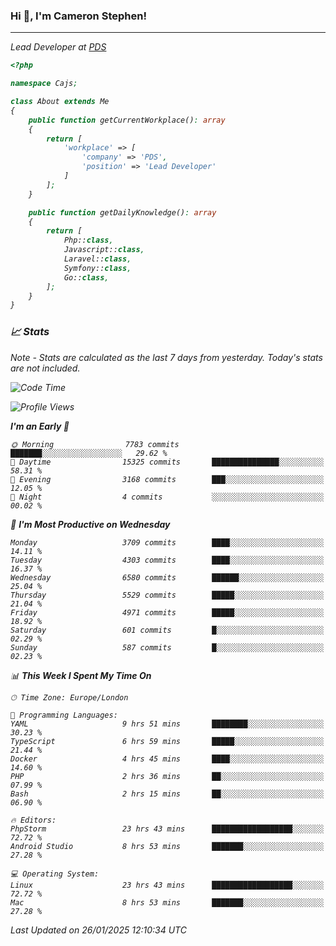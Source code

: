 ### Hi 👋, I'm Cameron Stephen!
<hr>
<p><em>Lead Developer at <a href="https://prindatasolutions.co.uk">PDS</a></p>


```php
<?php

namespace Cajs;

class About extends Me
{
    public function getCurrentWorkplace(): array
    {
        return [
            'workplace' => [
                'company' => 'PDS',
                'position' => 'Lead Developer'
            ]
        ];
    }

    public function getDailyKnowledge(): array
    {
        return [
            Php::class,
            Javascript::class,
            Laravel::class,
            Symfony::class,
            Go::class,
        ];
    }
}
```

### 📈 Stats
<p><em>Note - Stats are calculated as the last 7 days from yesterday. Today's stats are not included.</em></p>


<!--START_SECTION:waka-->
![Code Time](http://img.shields.io/badge/Code%20Time-4%2C227%20hrs%2041%20mins-blue)

![Profile Views](http://img.shields.io/badge/Profile%20Views-0-blue)

**I'm an Early 🐤** 

```text
🌞 Morning                7783 commits        ███████░░░░░░░░░░░░░░░░░░   29.62 % 
🌆 Daytime                15325 commits       ███████████████░░░░░░░░░░   58.31 % 
🌃 Evening                3168 commits        ███░░░░░░░░░░░░░░░░░░░░░░   12.05 % 
🌙 Night                  4 commits           ░░░░░░░░░░░░░░░░░░░░░░░░░   00.02 % 
```
📅 **I'm Most Productive on Wednesday** 

```text
Monday                   3709 commits        ████░░░░░░░░░░░░░░░░░░░░░   14.11 % 
Tuesday                  4303 commits        ████░░░░░░░░░░░░░░░░░░░░░   16.37 % 
Wednesday                6580 commits        ██████░░░░░░░░░░░░░░░░░░░   25.04 % 
Thursday                 5529 commits        █████░░░░░░░░░░░░░░░░░░░░   21.04 % 
Friday                   4971 commits        █████░░░░░░░░░░░░░░░░░░░░   18.92 % 
Saturday                 601 commits         █░░░░░░░░░░░░░░░░░░░░░░░░   02.29 % 
Sunday                   587 commits         █░░░░░░░░░░░░░░░░░░░░░░░░   02.23 % 
```


📊 **This Week I Spent My Time On** 

```text
🕑︎ Time Zone: Europe/London

💬 Programming Languages: 
YAML                     9 hrs 51 mins       ████████░░░░░░░░░░░░░░░░░   30.23 % 
TypeScript               6 hrs 59 mins       █████░░░░░░░░░░░░░░░░░░░░   21.44 % 
Docker                   4 hrs 45 mins       ████░░░░░░░░░░░░░░░░░░░░░   14.60 % 
PHP                      2 hrs 36 mins       ██░░░░░░░░░░░░░░░░░░░░░░░   07.99 % 
Bash                     2 hrs 15 mins       ██░░░░░░░░░░░░░░░░░░░░░░░   06.90 % 

🔥 Editors: 
PhpStorm                 23 hrs 43 mins      ██████████████████░░░░░░░   72.72 % 
Android Studio           8 hrs 53 mins       ███████░░░░░░░░░░░░░░░░░░   27.28 % 

💻 Operating System: 
Linux                    23 hrs 43 mins      ██████████████████░░░░░░░   72.72 % 
Mac                      8 hrs 53 mins       ███████░░░░░░░░░░░░░░░░░░   27.28 % 
```


 Last Updated on 26/01/2025 12:10:34 UTC
<!--END_SECTION:waka-->
